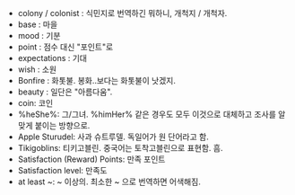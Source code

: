 - colony / colonist : 식민지로 번역하긴 뭐하니, 개척지 / 개척자. 
- base : 마을
- mood : 기분
- point : 점수 대신 "포인트"로
- expectations : 기대
- wish : 소원
- Bonfire : 화톳불. 봉화..보다는 화톳불이 낫겠지.
- beauty : 일단은 "아름다움".
- coin: 코인
- %heShe%: 그/그녀. %himHer% 같은 경우도 모두 이것으로 대체하고 조사를 알맞게 붙이는 방향으로.
- Apple Sturudel: 사과 슈트루델. 독일어가 원 단어라고 함.
- Tikigoblins: 티키고블린. 중국어는 토착고블린으로 표현함. 흠.
- Satisfaction (Reward) Points: 만족 포인트
- Satisfaction level: 만족도
- at least ~: ~ 이상의. 최소한 ~ 으로 번역하면 어색해짐.